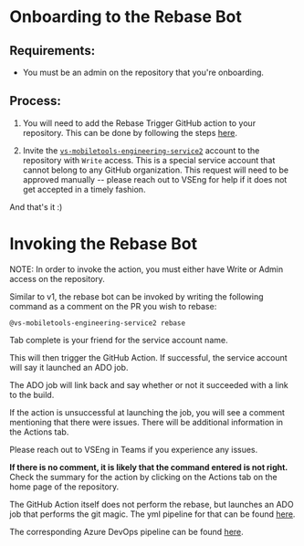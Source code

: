 # Onboarding to the Rebase Bot

## Requirements:
- You must be an admin on the repository that you're onboarding.

## Process:
1) You will need to add the Rebase Trigger GitHub action to your repository. This can be done by following the steps [here](https://docs.github.com/en/free-pro-team@latest/actions/learn-github-actions/sharing-workflows-with-your-organization#using-a-workflow-template).

2) Invite the [`vs-mobiletools-engineering-service2`](https://github.com/vs-mobiletools-engineering-service2) account to the repository with `Write` access. This is a special service account that cannot belong to any GitHub organization. This request will need to be approved manually -- please reach out to VSEng for help if it does not get accepted in a timely fashion.

And that's it :)

# Invoking the Rebase Bot
NOTE: In order to invoke the action, you must either have Write or Admin access on the repository.

Similar to v1, the rebase bot can be invoked by writing the following command as a comment on the PR you wish to rebase:
```
@vs-mobiletools-engineering-service2 rebase
```

Tab complete is your friend for the service account name.

This will then trigger the GitHub Action. If successful, the service account will say it launched an ADO job.

The ADO job will link back and say whether or not it succeeded with a link to the build.

If the action is unsuccessful at launching the job, you will see a comment mentioning that there were issues. There will be additional information in the Actions tab.

Please reach out to VSEng in Teams if you experience any issues.

**If there is no comment, it is likely that the command entered is not right.**
Check the summary for the action by clicking on the Actions tab on the home page of the repository.

The GitHub Action itself does not perform the rebase, but launches an ADO job that performs the git magic. The yml pipeline for that can be found [here](https://github.com/xamarin/mono-github-trigger/blob/yaml-pipeline/rebase-bot.yml).

The corresponding Azure DevOps pipeline can be found [here](https://devdiv.visualstudio.com/DevDiv/_build?definitionId=13926).
